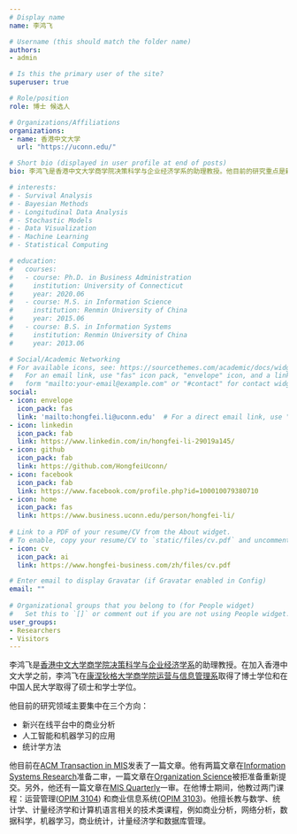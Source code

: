 ```yaml
---
# Display name
name: 李鸿飞

# Username (this should match the folder name)
authors:
- admin

# Is this the primary user of the site?
superuser: true

# Role/position
role: 博士 候选人

# Organizations/Affiliations
organizations:
- name: 香港中文大学
  url: "https://uconn.edu/"

# Short bio (displayed in user profile at end of posts)
bio: 李鸿飞是香港中文大学商学院决策科学与企业经济学系的助理教授。他目前的研究重点是新兴在线平台中的商业分析，人工智能和机器学习的应用以及统计学方法。

# interests:
# - Survival Analysis
# - Bayesian Methods
# - Longitudinal Data Analysis
# - Stochastic Models
# - Data Visualization
# - Machine Learning
# - Statistical Computing

# education:
#   courses:
#   - course: Ph.D. in Business Administration
#     institution: University of Connecticut
#     year: 2020.06
#   - course: M.S. in Information Science
#     institution: Renmin University of China
#     year: 2015.06
#   - course: B.S. in Information Systems
#     institution: Renmin University of China
#     year: 2013.06

# Social/Academic Networking
# For available icons, see: https://sourcethemes.com/academic/docs/widgets/#icons
#   For an email link, use "fas" icon pack, "envelope" icon, and a link in the
#   form "mailto:your-email@example.com" or "#contact" for contact widget.
social:
- icon: envelope
  icon_pack: fas
  link: 'mailto:hongfei.li@uconn.edu'  # For a direct email link, use "mailto:test@example.org".
- icon: linkedin
  icon_pack: fab
  link: https://www.linkedin.com/in/hongfei-li-29019a145/
- icon: github
  icon_pack: fab
  link: https://github.com/HongfeiUconn/
- icon: facebook
  icon_pack: fab
  link: https://www.facebook.com/profile.php?id=100010079380710
- icon: home
  icon_pack: fas
  link: https://www.business.uconn.edu/person/hongfei-li/
  
# Link to a PDF of your resume/CV from the About widget.
# To enable, copy your resume/CV to `static/files/cv.pdf` and uncomment the lines below.  
- icon: cv
  icon_pack: ai
  link: https://www.hongfei-business.com/zh/files/cv.pdf

# Enter email to display Gravatar (if Gravatar enabled in Config)
email: ""
  
# Organizational groups that you belong to (for People widget)
#   Set this to `[]` or comment out if you are not using People widget.  
user_groups:
- Researchers
- Visitors
---
```


李鸿飞是[香港中文大学](https://translate.itsc.cuhk.edu.hk/uniTS/www.cuhk.edu.hk/chinese/index.html)[商学院](https://www.bschool.cuhk.edu.hk/chi/zh-hans/)[决策科学与企业经济学系](https://www.bschool.cuhk.edu.hk/departments/decision-sciences-and-managerial-economics/)的助理教授。在加入香港中文大学之前，李鸿飞在[康涅狄格大学](https://uconn.edu/)[商学院](https://www.business.uconn.edu/)[运营与信息管理系](https://opim.business.uconn.edu/)取得了博士学位和在中国人民大学取得了硕士和学士学位。 

他目前的研究领域主要集中在三个方向：

* 新兴在线平台中的商业分析
* 人工智能和机器学习的应用
* 统计学方法

他目前在[ACM Transaction in MIS](https://tmis.acm.org/)发表了一篇文章。他有两篇文章在[Information Systems Research](https://pubsonline.informs.org/journal/isre)准备二审，一篇文章在[Organization Science](https://pubsonline.informs.org/journal/orsc)被拒准备重新提交。另外，他还有一篇文章在[MIS Quarterly](https://www.misq.org/)一审。在他博士期间，他教过两门课程：运营管理([OPIM 3104](https://hongfeiuconn.github.io/OPIM3104/)) 和商业信息系统([OPIM 3103](https://hongfeiuconn.github.io/OPIM3103/))。他擅长教与数学、统计学、计量经济学和计算机语言相关的技术类课程，例如商业分析，网络分析，数据科学，机器学习，商业统计，计量经济学和数据库管理。

